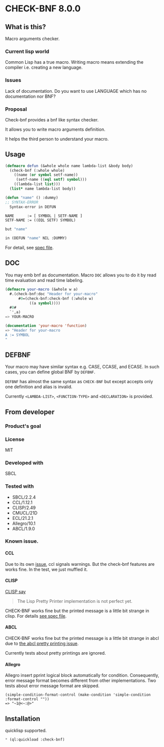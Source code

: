 # CHECK-BNF 8.0.0
## What is this?
Macro arguments checker.

### Current lisp world
Common Lisp has a true macro.
Writing macro means extending the compiler i.e. creating a new language.

### Issues
Lack of documentation.
Do you want to use LANGUAGE which has no documentation nor BNF?

### Proposal
Check-bnf provides a bnf like syntax checker.

It allows you to write macro arguments definition.

It helps the third person to understand your macro.

## Usage

```lisp
(defmacro defun (&whole whole name lambda-list &body body)
  (check-bnf (:whole whole)
    ((name (or symbol setf-name))
     (setf-name ((eql setf) symbol)))
    ((lambda-list list)))
  (list* name lambda-list body))

(defun "name" () :dummy)
;; SYNTAX-ERROR
  Syntax-error in DEFUN

NAME      := [ SYMBOL | SETF-NAME ]
SETF-NAME := ((EQL SETF) SYMBOL)

but "name"

in (DEFUN "name" NIL :DUMMY)
```

For detail, see [spec file](spec/check-bnf.lisp).

## DOC
You may emb bnf as documentation.
Macro `DOC` allows you to do it by read time evaluation and read time labeling.

```lisp
(defmacro your-macro (&whole w a)
  #.(check-bnf:doc "Header for your-macro"
      #0=(check-bnf:check-bnf (:whole w)
           ((a symbol))))
  #0#
  `',a)
=> YOUR-MACRO

(documentation 'your-macro 'function)
=> "Header for your-macro
A := SYMBOL
"
```

## DEFBNF
Your macro may have similar syntax e.g. CASE, CCASE, and ECASE.
In such cases, you can define global BNF by `DEFBNF`.

`DEFBNF` has almost the same syntax as `CHECK-BNF` but except accepts only one definition and alias is invalid.

Currently `<LAMBDA-LIST>`, `<FUNCTION-TYPE>` and `<DECLARATION>` is provided.

## From developer

### Product's goal

### License
MIT

### Developed with
SBCL

### Tested with
* SBCL/2.2.4
* CCL/1.12.1
* CLISP/2.49
* CMUCL/21D
* ECL/21.2.1
* Allegro/10.1
* ABCL/1.9.0

### Known issue.
#### CCL
Due to its own [issue](https://github.com/Clozure/ccl/issues/350), ccl signals warnings.
But the check-bnf features are works fine.
In the test, we just muffled it.

#### CLISP
[CLISP say](https://clisp.sourceforge.io/impnotes.html#clpp)

> The Lisp Pretty Printer implementation is not perfect yet.

CHECK-BNF works fine but the printed message is a little bit strange in clisp.
For details [see spec file](spec/check-bnf.lisp).

#### ABCL
CHECK-BNF works fine but the printed message is a little bit strange in abcl
due to [the abcl pretty printing issue](https://github.com/armedbear/abcl/issues/406).

Currently tests about pretty printings are ignored.

#### Allegro
Allegro insert pprint logical block automatically for condition.
Consequently, error message format becomes different from other implementations.
Two tests about error message format are skipped.

```
(simple-condition-format-control (make-condition 'simple-condition :format-control ""))
=> "~1@<~:@>"
```

## Installation

quicklisp supported.

```lisp
* (ql:quickload :check-bnf)
```
